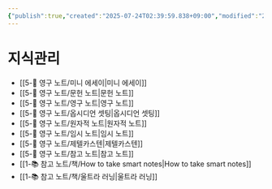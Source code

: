 ```yaml
---
{"publish":true,"created":"2025-07-24T02:39:59.838+09:00","modified":"2025-08-01T00:19:45.533+09:00","cssclasses":""}
---
```


# 지식관리
- [[5-💎 영구 노트/미니 에세이\|미니 에세이]]
- [[5-💎 영구 노트/문헌 노트\|문헌 노트]]
- [[5-💎 영구 노트/영구 노트\|영구 노트]]
- [[5-💎 영구 노트/옵시디언 셋팅\|옵시디언 셋팅]]
- [[5-💎 영구 노트/원자적 노트\|원자적 노트]]
- [[5-💎 영구 노트/임시 노트\|임시 노트]]
- [[5-💎 영구 노트/제텔카스텐\|제텔카스텐]]
- [[5-💎 영구 노트/참고 노트\|참고 노트]]
- [[1-📚 참고 노트/책/How to take smart notes\|How to take smart notes]]
- [[1-📚 참고 노트/책/울트라 러닝\|울트라 러닝]]
